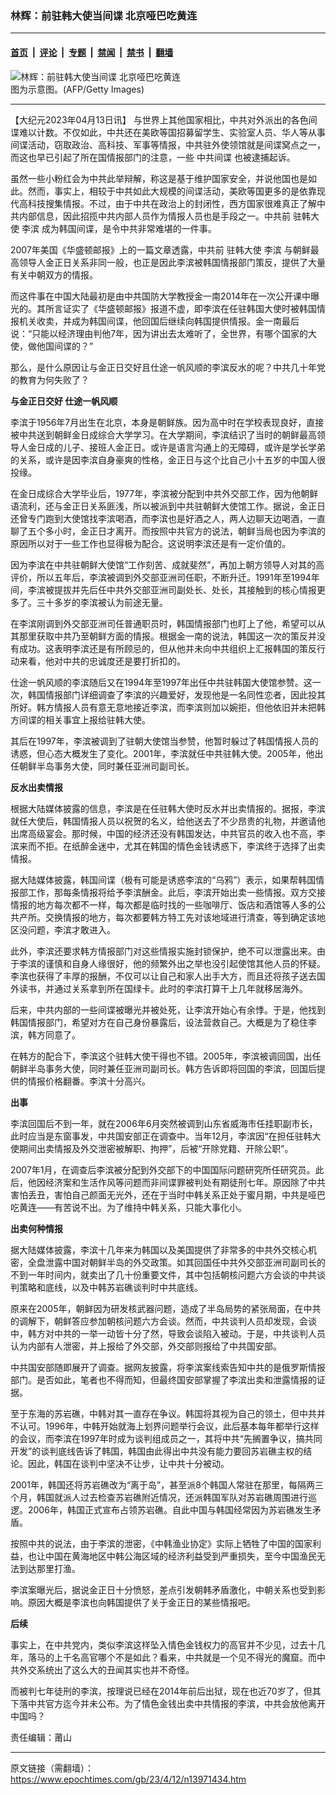 ### 林辉：前驻韩大使当间谍 北京哑巴吃黄连

---

#### [首页](../../../..?n13971434) &nbsp;|&nbsp; [评论](../../../../../epoch-comment?n13971434) &nbsp;|&nbsp; [专题](../../../../../epoch-special?n13971434) &nbsp;|&nbsp; [禁闻](../../../../../epoch-news?n13971434) &nbsp;|&nbsp; [禁书](../../../../../books?n13971434) &nbsp;|&nbsp; [翻墙](https://github.com/gfw-breaker/nogfw/blob/master/README.md?n13971434)


<div><img alt="林辉：前驻韩大使当间谍 北京哑巴吃黄连" class="attachment-djy_600_400 size-djy_600_400 wp-post-image" src="https://i.epochtimes.com/assets/uploads/2022/10/id13855022-1201061932522039-600x400.jpg"/>
<div class="caption">
 图为示意图。(AFP/Getty Images)
</div></div><hr/><div class="post_content" id="artbody" itemprop="articleBody">
 <!-- article content begin -->
 <p>
  【大纪元2023年04月13日讯】 与世界上其他国家相比，中共对外派出的各色间谍难以计数。不仅如此，中共还在美欧等国招募留学生、实验室人员、华人等从事间谍活动，窃取政治、高科技、军事等情报，中共驻外使领馆就是间谍窝点之一，而这也早已引起了所在国情报部门的注意，一些
  <ok href="https://www.epochtimes.com/gb/tag/%E4%B8%AD%E5%85%B1%E9%97%B4%E8%B0%8D.html">
   中共间谍
  </ok>
  也被逮捕起诉。
 </p>
 <p>
  虽然一些小粉红会为中共此举辩解，称这是基于维护国家安全，并说他国也是如此。然而，事实上，相较于中共如此大规模的间谍活动，美欧等国更多的是依靠现代高科技搜集情报。不过，由于中共在政治上的封闭性，西方国家很难真正了解中共内部信息，因此招揽中共内部人员作为情报人员也是手段之一。中共前
  <ok href="https://www.epochtimes.com/gb/tag/%E9%A9%BB%E9%9F%A9%E5%A4%A7%E4%BD%BF.html">
   驻韩大使
  </ok>
  <ok href="https://www.epochtimes.com/gb/tag/%E6%9D%8E%E6%BB%A8.html">
   李滨
  </ok>
  成为韩国间谍，是令中共非常难堪的一件事。
 </p>
 <p>
  2007年美国《华盛顿邮报》上的一篇文章透露，中共前
  <ok href="https://www.epochtimes.com/gb/tag/%E9%A9%BB%E9%9F%A9%E5%A4%A7%E4%BD%BF.html">
   驻韩大使
  </ok>
  <ok href="https://www.epochtimes.com/gb/tag/%E6%9D%8E%E6%BB%A8.html">
   李滨
  </ok>
  与朝鲜最高领导人金正日关系非同一般，也正是因此李滨被韩国情报部门策反，提供了大量有关中朝双方的情报。
 </p>
 <p>
  而这件事在中国大陆最初是由中共国防大学教授金一南2014年在一次公开课中曝光的。其所言证实了《华盛顿邮报》报道不虚，即李滨在任驻韩国大使时被韩国情报机关收卖，并成为韩国间谍，他回国后继续向韩国提供情报。金一南最后说：“只能以经济理由判他7年，因为讲出去太难听了，全世界，有哪个国家的大使，做他国间谍的？”
 </p>
 <p>
  那么，是什么原因让与金正日交好且仕途一帆风顺的李滨反水的呢？中共几十年党的教育为何失败了？
 </p>
 <p>
  <strong>
   与金正日交好
  </strong>
  <strong>
   仕途一帆风顺
  </strong>
 </p>
 <p>
  李滨于1956年7月出生在北京，本身是朝鲜族。因为高中时在学校表现良好，直接被中共送到朝鲜金日成综合大学学习。在大学期间，李滨结识了当时的朝鲜最高领导人金日成的儿子、接班人金正日。或许是语言沟通上的无障碍，或许是学长学弟的关系，或许是因李滨自身豪爽的性格，金正日与这个比自己小十五岁的中国人很投缘。
 </p>
 <p>
  在金日成综合大学毕业后，1977年，李滨被分配到中共外交部工作，因为他朝鲜语流利，还与金正日关系匪浅，所以被派到中共驻朝鲜大使馆工作。据说，金正日还曾专门跑到大使馆找李滨喝酒，而李滨也是好酒之人，两人边聊天边喝酒，一直聊了五个多小时，金正日才离开。而按照中共官方的说法，朝鲜当局也因为李滨的原因所以对于一些工作也显得极为配合。这说明李滨还是有一定价值的。
 </p>
 <p>
  因为李滨在中共驻朝鲜大使馆“工作刻苦、成就斐然”，再加上朝方领导人对其的高评价，所以五年后，李滨被调到外交部亚洲司任职，不断升迁。1991年至1994年间，李滨被提拔并先后任中共外交部亚洲司副处长、处长，其接触到的核心情报更多了。三十多岁的李滨被认为前途无量。
 </p>
 <p>
  在李滨刚调到外交部亚洲司任普通职员时，韩国情报部门也盯上了他，希望可以从其那里获取中共乃至朝鲜方面的情报。根据金一南的说法，韩国这一次的策反并没有成功。这表明李滨还是有所顾忌的，但从他并未向中共组织上汇报韩国的策反行动来看，他对中共的忠诚度还是要打折扣的。
 </p>
 <p>
  仕途一帆风顺的李滨随后又在1994年至1997年出任中共驻韩国大使馆参赞。这一次，韩国情报部门详细调查了李滨的兴趣爱好，发现他是一名同性恋者，因此投其所好。韩方情报人员有意无意地接近李滨，而李滨则加以婉拒，但他依旧并未把韩方间谍的相关事宜上报给驻韩大使。
 </p>
 <p>
  其后在1997年，李滨被调到了驻朝大使馆当参赞，他暂时躲过了韩国情报人员的诱惑，但心态大概发生了变化。2001年，李滨就任中共驻韩大使。2005年，他出任朝鲜半岛事务大使，同时兼任亚洲司副司长。
 </p>
 <p>
  <strong>
   反水出卖情报
  </strong>
 </p>
 <p>
  根据大陆媒体披露的信息，李滨是在任驻韩大使时反水并出卖情报的。据报，李滨就任大使后，韩国情报人员以祝贺的名义，给他送去了不少昂贵的礼物，并邀请他出席高级宴会。那时候，中国的经济还没有韩国发达，中共官员的收入也不高，李滨来而不拒。在纸醉金迷中，尤其在韩国的情色金钱诱惑下，李滨终于选择了出卖情报。
 </p>
 <p>
  据大陆媒体披露，韩国间谍（极有可能是诱惑李滨的“乌鸦”）表示，如果帮韩国情报部工作，那每条情报将给予李滨酬金。此后，李滨开始出卖一些情报。双方交接情报的地方每次都不一样，每次都是临时找的一些咖啡厅、饭店和酒馆等人多的公共产所。交换情报的地方，每次都要韩方特工先对该地域进行清查，等到确定该地区没问题，李滨才敢进入。
 </p>
 <p>
  此外，李滨还要求韩方情报部门对这些情报实施封锁保护，绝不可以泄露出来。由于李滨的谨慎和自身人缘很好，他的频繁外出之举也没引起使馆其他人员的怀疑。李滨也获得了丰厚的报酬，不仅可以让自己和家人出手大方，而且还将孩子送去国外读书，并通过关系拿到所在国绿卡。此时的李滨打算干上几年就移居海外。
 </p>
 <p>
  后来，中共内部的一些间谍被曝光并被处死，让李滨开始心有余悸。于是，他找到韩国情报部门，希望对方在自己身份暴露后，设法营救自己。大概是为了稳住李滨，韩方同意了。
 </p>
 <p>
  在韩方的配合下，李滨这个驻韩大使干得也不错。2005年，李滨被调回国，出任朝鲜半岛事务大使，同时兼任亚洲司副司长。韩方告诉即将回国的李滨，回国后提供的情报价格翻番。李滨十分高兴。
 </p>
 <p>
  <strong>
   出事
  </strong>
 </p>
 <p>
  李滨回国后不到一年，就在2006年6月突然被调到山东省威海市任挂职副市长，此时应当是东窗事发，中共国安部正在调查中。当年12月，李滨因“在担任驻韩大使期间出卖情报及外交泄密被解职、拘押”，后被“开除党籍、开除公职”。
 </p>
 <p>
  2007年1月，在调查后李滨被分配到外交部下的中国国际问题研究所任研究员。此后，他因经济案和生活作风等问题而非间谍罪被判处有期徒刑七年。原因除了中共害怕丢丑，害怕自己颜面无光外，还在于当时中韩关系正处于蜜月期，中共是哑巴吃黄连——有苦说不出。为了维持中韩关系，只能大事化小。
 </p>
 <p>
  <strong>
   出卖何种情报
  </strong>
 </p>
 <p>
  据大陆媒体披露，李滨十几年来为韩国以及美国提供了非常多的中共外交核心机密，全盘泄露中国对朝鲜半岛的外交政策。如其回国任中共外交部亚洲司副司长的不到一年时间内，就卖出了几十份重要文件，其中包括朝核问题六方会谈的中共谈判策略和底线，以及中韩苏岩礁谈判时中共底线。
 </p>
 <p>
  原来在2005年，朝鲜因为研发核武器问题，造成了半岛局势的紧张局面，在中共的调解下，朝鲜答应参加朝核问题六方会谈。然而，中共谈判人员却发现，会谈中，韩方对中共的一举一动皆十分了然，导致会谈陷入被动。于是，中共谈判人员认为内部有人泄密，并上报给了外交部，外交部则报给了中共国安部。
 </p>
 <p>
  中共国安部随即展开了调查。据网友披露，将李滨案线索告知中共的是俄罗斯情报部门。是否如此，笔者也不得而知，但最终国安部掌握了李滨出卖和泄露情报的证据。
 </p>
 <p>
  至于东海的苏岩礁，中韩对其一直存在争议。韩国将其视为自己的领土，但中共并不认可。1996年，中韩开始就海上划界问题举行会议，此后基本每年都举行这样的会议，而李滨在1997年时成为谈判组成员之一，其将中共“先搁置争议，搞共同开发”的谈判底线告诉了韩国，韩国由此得出中共没有能力要回苏岩礁主权的结论。因此，韩国在谈判中坚决不让步，让中共十分被动。
 </p>
 <p>
  2001年，韩国还将苏岩礁改为“离于岛”，甚至派8个韩国人常驻在那里，每隔两三个月，韩国就派人过去检查苏岩礁附近情况，还派韩国军队对苏岩礁周围进行巡逻。2006年，韩国正式宣布占领苏岩礁。自此中国与韩国经常因为苏岩礁发生矛盾。
 </p>
 <p>
  按照中共的说法，由于李滨的泄密，《中韩渔业协定》实际上牺牲了中国的国家利益，也让中国在黄海地区中韩公海区域的经济利益受到严重损失，至今中国渔民无法到达那里打渔。
 </p>
 <p>
  李滨案曝光后，据说金正日十分愤怒，差点引发朝韩矛盾激化，中朝关系也受到影响。原因大概是李滨也向韩国提供了关于金正日的某些情报吧。
 </p>
 <p>
  <strong>
   后续
  </strong>
 </p>
 <p>
  事实上，在中共党内，类似李滨这样坠入情色金钱权力的高官并不少见，过去十几年，落马的上千名高官哪个不是如此？看来，中共就是一个见不得光的魔窟。而中共外交系统出了这么大的丑闻其实也并不奇怪。
 </p>
 <p>
  而被判七年徒刑的李滨，按理说已经在2014年前后出狱，现在也近70岁了，但其下落中共官方迄今并未公布。为了情色金钱出卖中共情报的李滨，中共会放他离开中国吗？
 </p>
 <p>
  责任编辑：莆山
 </p>
 <!-- article content end -->
 <div id="below_article_ad">
 </div>
</div>


---

原文链接（需翻墙）：https://www.epochtimes.com/gb/23/4/12/n13971434.htm